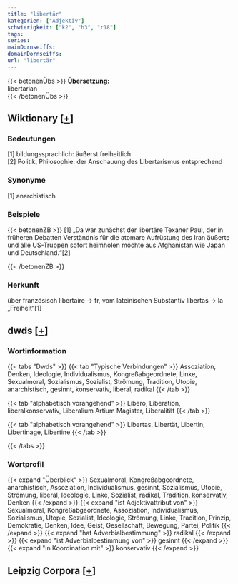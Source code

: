 ```yaml
---
title: "libertär"
kategorien: ["Adjektiv"]
schwierigkeit: ["k2", "h3", "r18"]
tags:
series:
mainDornseiffs:
domainDornseiffs:
url: "libertär"
---
```


{{< betonenÜbs >}}
**Übersetzung:**  
libertarian  
{{< /betonenÜbs >}}

## Wiktionary [[+](https://de.wiktionary.org/wiki/libertär)]

### Bedeutungen
[1] bildungssprachlich: äußerst freiheitlich  
[2] Politik, Philosophie: der Anschauung des Libertarismus entsprechend  

### Synonyme
[1] anarchistisch  

### Beispiele
{{< betonenZB >}}
[1] „Da war zunächst der libertäre Texaner Paul, der in früheren Debatten Verständnis für die atomare Aufrüstung des Iran äußerte und alle US-Truppen sofort heimholen möchte aus Afghanistan wie Japan und Deutschland.“[2]  

{{< /betonenZB >}}
### Herkunft
über französisch libertaire → fr, vom lateinischen Substantiv libertas → la „Freiheit“[1]  



## dwds [[+](https://www.dwds.de/wb/libertär)]

### Wortinformation
{{< tabs "Dwds" >}}
{{< tab "Typische Verbindungen" >}}
Assoziation, Denken, Ideologie, Individualismus, Kongreßabgeordnete, Linke, Sexualmoral, Sozialismus, Sozialist, Strömung, Tradition, Utopie, anarchistisch, gesinnt, konservativ, liberal, radikal
{{< /tab >}}

{{< tab "alphabetisch vorangehend" >}}
Libero, Liberation, liberalkonservativ, Liberalium Artium Magister, Liberalität
{{< /tab >}}

{{< tab "alphabetisch vorangehend" >}}
Libertas, Libertät, Libertin, Libertinage, Libertine
{{< /tab >}}

{{< /tabs >}}

### Wortprofil
{{< expand "Überblick" >}} Sexualmoral, Kongreßabgeordnete, anarchistisch, Assoziation, Individualismus, gesinnt, Sozialismus, Utopie, Strömung, liberal, Ideologie, Linke, Sozialist, radikal, Tradition, konservativ, Denken {{< /expand >}}
{{< expand "ist Adjektivattribut von" >}} Sexualmoral, Kongreßabgeordnete, Assoziation, Individualismus, Sozialismus, Utopie, Sozialist, Ideologie, Strömung, Linke, Tradition, Prinzip, Demokratie, Denken, Idee, Geist, Gesellschaft, Bewegung, Partei, Politik {{< /expand >}}
{{< expand "hat Adverbialbestimmung" >}} radikal {{< /expand >}}
{{< expand "ist Adverbialbestimmung von" >}} gesinnt {{< /expand >}}
{{< expand "in Koordination mit" >}} konservativ {{< /expand >}}

## Leipzig Corpora [[+](https://corpora.uni-leipzig.de/en/res?word=libertär&corpusId=deu_newscrawl-public_2018)]

